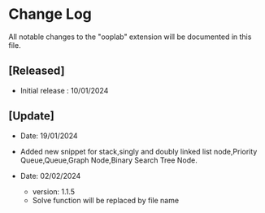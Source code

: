 # Change Log

All notable changes to the "ooplab" extension will be documented in this file.



## [Released]

- Initial release : 10/01/2024

## [Update]
- Date: 19/01/2024
- Added new snippet for stack,singly and doubly linked list node,Priority Queue,Queue,Graph Node,Binary Search Tree Node.

- Date: 02/02/2024
    - version: 1.1.5
    - Solve function will be replaced by file name
 